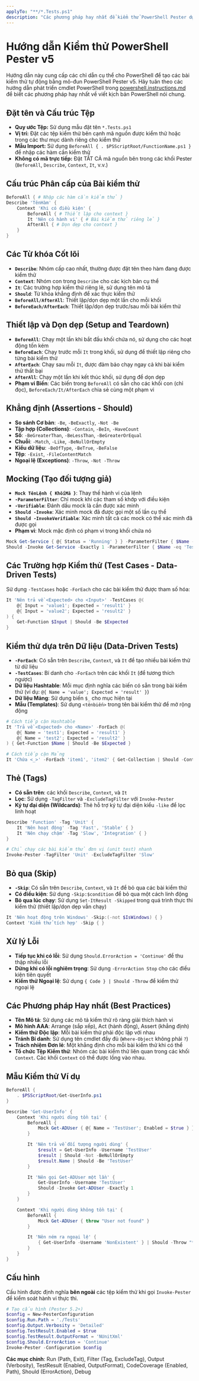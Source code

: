 ```yaml
---
applyTo: "**/*.Tests.ps1"
description: "Các phương pháp hay nhất để kiểm thử PowerShell Pester dựa trên quy ước của Pester v5"
---
```


# Hướng dẫn Kiểm thử PowerShell Pester v5

Hướng dẫn này cung cấp các chỉ dẫn cụ thể cho PowerShell để tạo các bài kiểm thử tự động bằng mô-đun PowerShell Pester v5. Hãy tuân theo các hướng dẫn phát triển cmdlet PowerShell trong [powershell.instructions.md](./powershell.instructions.md) để biết các phương pháp hay nhất về viết kịch bản PowerShell nói chung.

## Đặt tên và Cấu trúc Tệp

- **Quy ước Tệp:** Sử dụng mẫu đặt tên `*.Tests.ps1`
- **Vị trí:** Đặt các tệp kiểm thử bên cạnh mã nguồn được kiểm thử hoặc trong các thư mục dành riêng cho kiểm thử
- **Mẫu Import:** Sử dụng `BeforeAll { . $PSScriptRoot/FunctionName.ps1 }` để nhập các hàm cần kiểm thử
- **Không có mã trực tiếp:** Đặt TẤT CẢ mã nguồn bên trong các khối Pester (`BeforeAll`, `Describe`, `Context`, `It`, v.v.)

## Cấu trúc Phân cấp của Bài kiểm thử

```powershell
BeforeAll { # Nhập các hàm cần kiểm thử }
Describe 'TênHàm' {
    Context 'Khi có điều kiện' {
        BeforeAll { # Thiết lập cho context }
        It 'Nên có hành vi' { # Bài kiểm thử riêng lẻ }
        AfterAll { # Dọn dẹp cho context }
    }
}
```

## Các Từ khóa Cốt lõi

- **`Describe`**: Nhóm cấp cao nhất, thường được đặt tên theo hàm đang được kiểm thử
- **`Context`**: Nhóm con trong `Describe` cho các kịch bản cụ thể
- **`It`**: Các trường hợp kiểm thử riêng lẻ, sử dụng tên mô tả
- **`Should`**: Từ khóa khẳng định để xác thực kiểm thử
- **`BeforeAll/AfterAll`**: Thiết lập/dọn dẹp một lần cho mỗi khối
- **`BeforeEach/AfterEach`**: Thiết lập/dọn dẹp trước/sau mỗi bài kiểm thử

## Thiết lập và Dọn dẹp (Setup and Teardown)

- **`BeforeAll`**: Chạy một lần khi bắt đầu khối chứa nó, sử dụng cho các hoạt động tốn kém
- **`BeforeEach`**: Chạy trước mỗi `It` trong khối, sử dụng để thiết lập riêng cho từng bài kiểm thử
- **`AfterEach`**: Chạy sau mỗi `It`, được đảm bảo chạy ngay cả khi bài kiểm thử thất bại
- **`AfterAll`**: Chạy một lần khi kết thúc khối, sử dụng để dọn dẹp
- **Phạm vi Biến**: Các biến trong `BeforeAll` có sẵn cho các khối con (chỉ đọc), `BeforeEach/It/AfterEach` chia sẻ cùng một phạm vi

## Khẳng định (Assertions - Should)

- **So sánh Cơ bản**: `-Be`, `-BeExactly`, `-Not -Be`
- **Tập hợp (Collections)**: `-Contain`, `-BeIn`, `-HaveCount`
- **Số**: `-BeGreaterThan`, `-BeLessThan`, `-BeGreaterOrEqual`
- **Chuỗi**: `-Match`, `-Like`, `-BeNullOrEmpty`
- **Kiểu dữ liệu**: `-BeOfType`, `-BeTrue`, `-BeFalse`
- **Tệp**: `-Exist`, `-FileContentMatch`
- **Ngoại lệ (Exceptions)**: `-Throw`, `-Not -Throw`

## Mocking (Tạo đối tượng giả)

- **`Mock TênLệnh { KhốiMã }`**: Thay thế hành vi của lệnh
- **`-ParameterFilter`**: Chỉ mock khi các tham số khớp với điều kiện
- **`-Verifiable`**: Đánh dấu mock là cần được xác minh
- **`Should -Invoke`**: Xác minh mock đã được gọi một số lần cụ thể
- **`Should -InvokeVerifiable`**: Xác minh tất cả các mock có thể xác minh đã được gọi
- **Phạm vi**: Mock mặc định có phạm vi trong khối chứa nó

```powershell
Mock Get-Service { @{ Status = 'Running' } } -ParameterFilter { $Name -eq 'TestService' }
Should -Invoke Get-Service -Exactly 1 -ParameterFilter { $Name -eq 'TestService' }
```

## Các Trường hợp Kiểm thử (Test Cases - Data-Driven Tests)

Sử dụng `-TestCases` hoặc `-ForEach` cho các bài kiểm thử được tham số hóa:

```powershell
It 'Nên trả về <Expected> cho <Input>' -TestCases @(
    @{ Input = 'value1'; Expected = 'result1' }
    @{ Input = 'value2'; Expected = 'result2' }
) {
    Get-Function $Input | Should -Be $Expected
}
```

## Kiểm thử dựa trên Dữ liệu (Data-Driven Tests)

- **`-ForEach`**: Có sẵn trên `Describe`, `Context`, và `It` để tạo nhiều bài kiểm thử từ dữ liệu
- **`-TestCases`**: Bí danh cho `-ForEach` trên các khối `It` (để tương thích ngược)
- **Dữ liệu Hashtable**: Mỗi mục định nghĩa các biến có sẵn trong bài kiểm thử (ví dụ: `@{ Name = 'value'; Expected = 'result' }`)
- **Dữ liệu Mảng**: Sử dụng biến `$_` cho mục hiện tại
- **Mẫu (Templates)**: Sử dụng `<tênbiến>` trong tên bài kiểm thử để mở rộng động

```powershell
# Cách tiếp cận Hashtable
It 'Trả về <Expected> cho <Name>' -ForEach @(
    @{ Name = 'test1'; Expected = 'result1' }
    @{ Name = 'test2'; Expected = 'result2' }
) { Get-Function $Name | Should -Be $Expected }

# Cách tiếp cận Mảng
It 'Chứa <_>' -ForEach 'item1', 'item2' { Get-Collection | Should -Contain $_ }
```

## Thẻ (Tags)

- **Có sẵn trên**: các khối `Describe`, `Context`, và `It`
- **Lọc**: Sử dụng `-TagFilter` và `-ExcludeTagFilter` với `Invoke-Pester`
- **Ký tự đại diện (Wildcards)**: Thẻ hỗ trợ ký tự đại diện kiểu `-like` để lọc linh hoạt

```powershell
Describe 'Function' -Tag 'Unit' {
    It 'Nên hoạt động' -Tag 'Fast', 'Stable' { }
    It 'Nên chạy chậm' -Tag 'Slow', 'Integration' { }
}

# Chỉ chạy các bài kiểm thử đơn vị (unit test) nhanh
Invoke-Pester -TagFilter 'Unit' -ExcludeTagFilter 'Slow'
```

## Bỏ qua (Skip)

- **`-Skip`**: Có sẵn trên `Describe`, `Context`, và `It` để bỏ qua các bài kiểm thử
- **Có điều kiện**: Sử dụng `-Skip:$condition` để bỏ qua một cách linh động
- **Bỏ qua lúc chạy**: Sử dụng `Set-ItResult -Skipped` trong quá trình thực thi kiểm thử (thiết lập/dọn dẹp vẫn chạy)

```powershell
It 'Nên hoạt động trên Windows' -Skip:(-not $IsWindows) { }
Context 'Kiểm thử tích hợp' -Skip { }
```

## Xử lý Lỗi

- **Tiếp tục khi có lỗi**: Sử dụng `Should.ErrorAction = 'Continue'` để thu thập nhiều lỗi
- **Dừng khi có lỗi nghiêm trọng**: Sử dụng `-ErrorAction Stop` cho các điều kiện tiên quyết
- **Kiểm thử Ngoại lệ**: Sử dụng `{ Code } | Should -Throw` để kiểm thử ngoại lệ

## Các Phương pháp Hay nhất (Best Practices)

- **Tên Mô tả**: Sử dụng các mô tả kiểm thử rõ ràng giải thích hành vi
- **Mô hình AAA**: Arrange (sắp xếp), Act (hành động), Assert (khẳng định)
- **Kiểm thử Độc lập**: Mỗi bài kiểm thử phải độc lập với nhau
- **Tránh Bí danh**: Sử dụng tên cmdlet đầy đủ (`Where-Object` không phải `?`)
- **Trách nhiệm Đơn lẻ**: Một khẳng định cho mỗi bài kiểm thử khi có thể
- **Tổ chức Tệp Kiểm thử**: Nhóm các bài kiểm thử liên quan trong các khối `Context`. Các khối `Context` có thể được lồng vào nhau.

## Mẫu Kiểm thử Ví dụ

```powershell
BeforeAll {
    . $PSScriptRoot/Get-UserInfo.ps1
}

Describe 'Get-UserInfo' {
    Context 'Khi người dùng tồn tại' {
        BeforeAll {
            Mock Get-ADUser { @{ Name = 'TestUser'; Enabled = $true } }
        }

        It 'Nên trả về đối tượng người dùng' {
            $result = Get-UserInfo -Username 'TestUser'
            $result | Should -Not -BeNullOrEmpty
            $result.Name | Should -Be 'TestUser'
        }

        It 'Nên gọi Get-ADUser một lần' {
            Get-UserInfo -Username 'TestUser'
            Should -Invoke Get-ADUser -Exactly 1
        }
    }

    Context 'Khi người dùng không tồn tại' {
        BeforeAll {
            Mock Get-ADUser { throw "User not found" }
        }

        It 'Nên ném ra ngoại lệ' {
            { Get-UserInfo -Username 'NonExistent' } | Should -Throw "*not found*"
        }
    }
}
```

## Cấu hình

Cấu hình được định nghĩa **bên ngoài** các tệp kiểm thử khi gọi `Invoke-Pester` để kiểm soát hành vi thực thi.

```powershell
# Tạo cấu hình (Pester 5.2+)
$config = New-PesterConfiguration
$config.Run.Path = './Tests'
$config.Output.Verbosity = 'Detailed'
$config.TestResult.Enabled = $true
$config.TestResult.OutputFormat = 'NUnitXml'
$config.Should.ErrorAction = 'Continue'
Invoke-Pester -Configuration $config
```

**Các mục chính**: Run (Path, Exit), Filter (Tag, ExcludeTag), Output (Verbosity), TestResult (Enabled, OutputFormat), CodeCoverage (Enabled, Path), Should (ErrorAction), Debug
